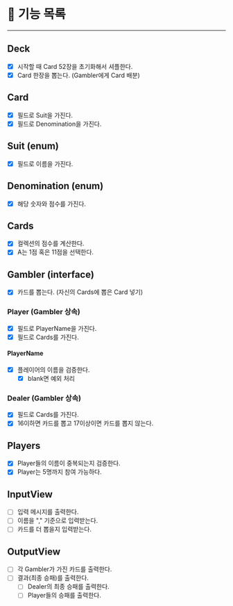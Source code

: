 # 🐰 기능 목록

<hr>

## Deck

- [X] 시작할 때 Card 52장을 초기화해서 셔플한다.
- [X] Card 한장을 뽑는다. (Gambler에게 Card 배분)

## Card

- [X] 필드로 Suit을 가진다.
- [X] 필드로 Denomination을 가진다.

## Suit (enum)

- [X] 필드로 이름을 가진다.

## Denomination (enum)

- [X] 해당 숫자와 점수를 가진다.

## Cards

- [X] 컬렉션의 점수를 계산한다.
- [X] A는 1점 혹은 11점을 선택한다.

## Gambler (interface)

- [X] 카드를 뽑는다. (자신의 Cards에 뽑은 Card 넣기)

### Player (Gambler 상속)

- [X] 필드로 PlayerName을 가진다.
- [X] 필드로 Cards를 가진다.

#### PlayerName
 
- [X] 플레이어의 이름을 검증한다.
  - [X] blank면 예외 처리

### Dealer (Gambler 상속) 

- [X] 필드로 Cards를 가진다.
- [X] 16이하면 카드를 뽑고 17이상이면 카드를 뽑지 않는다.

## Players

- [X] Player들의 이름이 중복되는지 검증한다.  
- [X] Player는 5명까지 참여 가능하다.

## InputView 

- [ ] 입력 메시지를 출력한다.
- [ ] 이름을 "," 기준으로 입력받는다.
- [ ] 카드를 더 뽑을지 입력받는다.

## OutputView

- [ ] 각 Gambler가 가진 카드를 출력한다.
- [ ] 결과(최종 승패)를 출력한다.
  - [ ] Dealer의 최종 승패를 출력한다.
  - [ ] Player들의 승패를 출력한다.
